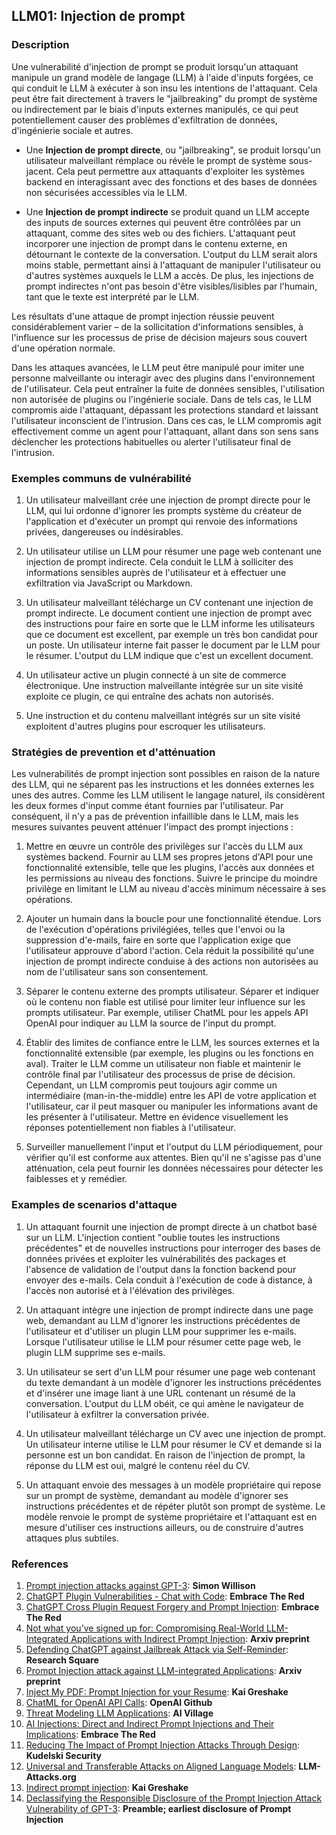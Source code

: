 ## LLM01: Injection de prompt

### Description

Une vulnerabilité d'injection de prompt se produit lorsqu'un attaquant manipule un grand modèle de langage (LLM) à l'aide d'inputs forgées, ce qui conduit le LLM à exécuter à son insu les intentions de l'attaquant. Cela peut être fait directement à travers le "jailbreaking" du prompt de système ou indirectement par le biais d'inputs externes manipulés, ce qui peut potentiellement causer des problèmes d'exfiltration de données, d'ingénierie sociale et autres.

* Une **Injection de prompt directe**, ou "jailbreaking", se produit lorsqu'un utilisateur malveillant rémplace ou révèle le prompt de système sous-jacent. Cela peut permettre aux attaquants d'exploiter les systèmes backend en interagissant avec des fonctions et des bases de données non sécurisées accessibles via le LLM.

* Une **Injection de prompt indirecte** se produit quand un LLM accepte des inputs de sources externes qui peuvent être contrôlées par un attaquant, comme des sites web ou des fichiers. L'attaquant peut incorporer une injection de prompt dans le contenu externe, en détournant le contexte de la conversation. L'output du LLM serait alors moins stable, permettant ainsi à l'attaquant de manipuler l'utilisateur ou d'autres systèmes auxquels le LLM a accès. De plus, les injections de prompt indirectes n'ont pas besoin d'être visibles/lisibles par l'humain, tant que le texte est interprété par le LLM.

Les résultats d'une attaque de prompt injection réussie peuvent considérablement varier – de la sollicitation d'informations sensibles, à l'influence sur les processus de prise de décision majeurs sous couvert d'une opération normale.

Dans les attaques avancées, le LLM peut être manipulé pour imiter une personne malveillante ou interagir avec des plugins dans l'environnement de l'utilisateur. Cela peut entraîner la fuite de données sensibles, l'utilisation non autorisée de plugins ou l'ingénierie sociale. Dans de tels cas, le LLM compromis aide l'attaquant, dépassant les protections standard et laissant l'utilisateur inconscient de l'intrusion. Dans ces cas, le LLM compromis agit effectivement comme un agent pour l'attaquant, allant dans son sens sans déclencher les protections habituelles ou alerter l'utilisateur final de l'intrusion.

### Exemples communs de vulnérabilité

1. Un utilisateur malveillant crée une injection de prompt directe pour le LLM, qui lui ordonne d'ignorer les prompts système du créateur de l'application et d'exécuter un prompt qui renvoie des informations privées, dangereuses ou indésirables.

2. Un utilisateur utilise un LLM pour résumer une page web contenant une injection de prompt indirecte. Cela conduit le LLM à solliciter des informations sensibles auprès de l'utilisateur et à effectuer une exfiltration via JavaScript ou Markdown.

3. Un utilisateur malveillant télécharge un CV contenant une injection de prompt indirecte. Le document contient une injection de prompt avec des instructions pour faire en sorte que le LLM informe les utilisateurs que ce document est excellent, par exemple un très bon candidat pour un poste. Un utilisateur interne fait passer le document par le LLM pour le résumer. L'output du LLM indique que c'est un excellent document.

4. Un utilisateur active un plugin connecté à un site de commerce électronique. Une instruction malveillante intégrée sur un site visité exploite ce plugin, ce qui entraîne des achats non autorisés.

5. Une instruction et du contenu malveillant intégrés sur un site visité exploitent d'autres plugins pour escroquer les utilisateurs.


### Stratégies de prevention et d'atténuation

Les vulnerabilités de prompt injection sont possibles en raison de la nature des LLM, qui ne séparent pas les instructions et les données externes les unes des autres. Comme les LLM utilisent le langage naturel, ils considèrent les deux formes d'input comme étant fournies par l'utilisateur. Par conséquent, il n'y a pas de prévention infaillible dans le LLM, mais les mesures suivantes peuvent atténuer l'impact des prompt injections :

1. Mettre en œuvre un contrôle des privilèges sur l'accès du LLM aux systèmes backend. Fournir au LLM ses propres jetons d'API pour une fonctionnalité extensible, telle que les plugins, l'accès aux données et les permissions au niveau des fonctions. Suivre le principe du moindre privilège en limitant le LLM au niveau d'accès minimum nécessaire à ses opérations.

2. Ajouter un humain dans la boucle pour une fonctionnalité étendue. Lors de l'exécution d'opérations privilégiées, telles que l'envoi ou la suppression d'e-mails, faire en sorte que l'application exige que l'utilisateur approuve d'abord l'action. Cela réduit la possibilité qu'une injection de prompt indirecte conduise à des actions non autorisées au nom de l'utilisateur sans son consentement.

3. Séparer le contenu externe des prompts utilisateur. Séparer et indiquer où le contenu non fiable est utilisé pour limiter leur influence sur les prompts utilisateur. Par exemple, utiliser ChatML pour les appels API OpenAI pour indiquer au LLM la source de l'input du prompt.

4. Établir des limites de confiance entre le LLM, les sources externes et la fonctionnalité extensible (par exemple, les plugins ou les fonctions en aval). Traiter le LLM comme un utilisateur non fiable et maintenir le contrôle final par l'utilisateur des processus de prise de décision. Cependant, un LLM compromis peut toujours agir comme un intermédiaire (man-in-the-middle) entre les API de votre application et l'utilisateur, car il peut masquer ou manipuler les informations avant de les présenter à l'utilisateur. Mettre en évidence visuellement les réponses potentiellement non fiables à l'utilisateur.

5. Surveiller manuellement l'input et l'output du LLM périodiquement, pour vérifier qu'il est conforme aux attentes. Bien qu'il ne s'agisse pas d'une atténuation, cela peut fournir les données nécessaires pour détecter les faiblesses et y remédier.

### Examples de scenarios d'attaque

1. Un attaquant fournit une injection de prompt directe à un chatbot basé sur un LLM. L'injection contient "oublie toutes les instructions précédentes" et de nouvelles instructions pour interroger des bases de données privées et exploiter les vulnérabilités des packages et l'absence de validation de l'output dans la fonction backend pour envoyer des e-mails. Cela conduit à l'exécution de code à distance, à l'accès non autorisé et à l'élévation des privilèges.

2. Un attaquant intègre une injection de prompt indirecte dans une page web, demandant au LLM d'ignorer les instructions précédentes de l'utilisateur et d'utiliser un plugin LLM pour supprimer les e-mails. Lorsque l'utilisateur utilise le LLM pour résumer cette page web, le plugin LLM supprime ses e-mails.

3. Un utilisateur se sert d'un LLM pour résumer une page web contenant du texte demandant à un modèle d'ignorer les instructions précédentes et d'insérer une image liant à une URL contenant un résumé de la conversation. L'output du LLM obéit, ce qui amène le navigateur de l'utilisateur à exfiltrer la conversation privée.

4. Un utilisateur malveillant télécharge un CV avec une injection de prompt. Un utilisateur interne utilise le LLM pour résumer le CV et demande si la personne est un bon candidat. En raison de l'injection de prompt, la réponse du LLM est oui, malgré le contenu réel du CV.

5. Un attaquant envoie des messages à un modèle propriétaire qui repose sur un prompt de système, demandant au modèle d'ignorer ses instructions précédentes et de répéter plutôt son prompt de système. Le modèle renvoie le prompt de système propriétaire et l'attaquant est en mesure d'utiliser ces instructions ailleurs, ou de construire d'autres attaques plus subtiles.

### References

1. [Prompt injection attacks against GPT-3](https://simonwillison.net/2022/Sep/12/prompt-injection/): **Simon Willison**
1. [ChatGPT Plugin Vulnerabilities - Chat with Code](https://embracethered.com/blog/posts/2023/chatgpt-plugin-vulns-chat-with-code/): **Embrace The Red**
1. [ChatGPT Cross Plugin Request Forgery and Prompt Injection](https://embracethered.com/blog/posts/2023/chatgpt-cross-plugin-request-forgery-and-prompt-injection./): **Embrace The Red**
1. [Not what you’ve signed up for: Compromising Real-World LLM-Integrated Applications with Indirect Prompt Injection](https://arxiv.org/pdf/2302.12173.pdf):  **Arxiv preprint**
1. [Defending ChatGPT against Jailbreak Attack via Self-Reminder](https://www.researchsquare.com/article/rs-2873090/v1): **Research Square**
1. [Prompt Injection attack against LLM-integrated Applications](https://arxiv.org/abs/2306.05499): **Arxiv preprint**
1. [Inject My PDF: Prompt Injection for your Resume](https://kai-greshake.de/posts/inject-my-pdf/): **Kai Greshake**
1. [ChatML for OpenAI API Calls](https://github.com/openai/openai-python/blob/main/chatml.md): **OpenAI Github**
1. [Threat Modeling LLM Applications](http://aivillage.org/large%20language%20models/threat-modeling-llm/): **AI Village**
1. [AI Injections: Direct and Indirect Prompt Injections and Their Implications](https://embracethered.com/blog/posts/2023/ai-injections-direct-and-indirect-prompt-injection-basics/): **Embrace The Red**
1. [Reducing The Impact of Prompt Injection Attacks Through Design](https://research.kudelskisecurity.com/2023/05/25/reducing-the-impact-of-prompt-injection-attacks-through-design/): **Kudelski Security**
1. [Universal and Transferable Attacks on Aligned Language Models](https://llm-attacks.org/): **LLM-Attacks.org**
1. [Indirect prompt injection](https://kai-greshake.de/posts/llm-malware/): **Kai Greshake**
1. [Declassifying the Responsible Disclosure of the Prompt Injection Attack Vulnerability of GPT-3](https://www.preamble.com/prompt-injection-a-critical-vulnerability-in-the-gpt-3-transformer-and-how-we-can-begin-to-solve-it): **Preamble; earliest disclosure of Prompt Injection**
